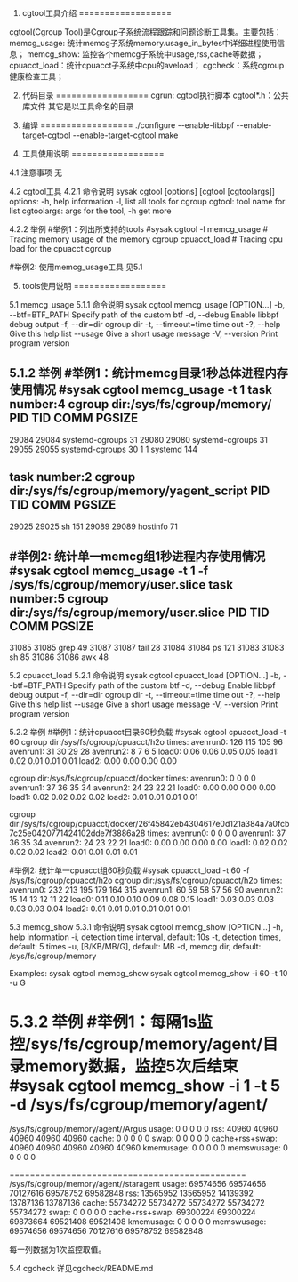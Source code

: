 1. cgtool工具介绍
==================

cgtool(Cgroup Tool)是Cgroup子系统流程跟踪和问题诊断工具集。主要包括：
    memcg_usage: 统计memcg子系统memory.usage_in_bytes中详细进程使用信息；
    memcg_show: 监控各个memcg子系统中usage,rss,cache等数据；
    cpuacct_load：统计cpuacct子系统中cpu的aveload；
    cgcheck：系统cgroup健康检查工具；

2. 代码目录
==================
    cgrun: cgtool执行脚本
    cgtool*.h：公共库文件
    其它是以工具命名的目录

3. 编译
==================
./configure --enable-libbpf --enable-target-cgtool --enable-target-cgtool
make

4. 工具使用说明
==================

4.1 注意事项
无

4.2 cgtool工具
4.2.1 命令说明
sysak cgtool [options] [cgtool [cgtoolargs]]
  options: -h, help information
           -l, list all tools for cgroup
  cgtool:
           tool name for list
  cgtoolargs:
           args for the tool, -h get more

4.2.2 举例
#举例1：列出所支持的tools
#sysak cgtool -l
memcg_usage # Tracing memory usage of the memory cgroup
cpuacct_load # Tracing cpu load for the cpuacct cgroup

#举例2: 使用memcg_usage工具
见5.1

5. tools使用说明
==================

5.1 memcg_usage
5.1.1 命令说明
sysak cgtool memcg_usage [OPTION...]
  -b, --btf=BTF_PATH         Specify path of the custom btf
  -d, --debug                Enable libbpf debug output
  -f, --dir=dir              cgroup dir
  -t, --timeout=time         time out
  -?, --help                 Give this help list
      --usage                Give a short usage message
  -V, --version              Print program version

5.1.2 举例
#举例1：统计memcg目录1秒总体进程内存使用情况
#sysak cgtool memcg_usage -t 1
task number:4 cgroup dir:/sys/fs/cgroup/memory/
 PID    TID       COMM       PGSIZE
-----------------------------------
29084  29084  systemd-cgroups  31
29080  29080  systemd-cgroups  31
29055  29055  systemd-cgroups  30
1      1      systemd          144

task number:2 cgroup dir:/sys/fs/cgroup/memory/yagent_script
 PID    TID       COMM       PGSIZE
-----------------------------------
29025  29025  sh               151
29089  29089  hostinfo         71

#举例2: 统计单一memcg组1秒进程内存使用情况
#sysak cgtool memcg_usage -t 1 -f /sys/fs/cgroup/memory/user.slice
task number:5 cgroup dir:/sys/fs/cgroup/memory/user.slice
 PID    TID       COMM       PGSIZE
-----------------------------------
31085  31085  grep             49
31087  31087  tail             28
31084  31084  ps               121
31083  31083  sh               85
31086  31086  awk              48

5.2 cpuacct_load
5.2.1 命令说明
sysak cgtool cpuacct_load [OPTION...]
  -b, --btf=BTF_PATH         Specify path of the custom btf
  -d, --debug                Enable libbpf debug output
  -f, --dir=dir              cgroup dir
  -t, --timeout=time         time out
  -?, --help                 Give this help list
      --usage                Give a short usage message
  -V, --version              Print program version

5.2.2 举例
#举例1：统计cpuacct目录60秒负载
#sysak cgtool cpuacct_load -t 60
cgroup dir:/sys/fs/cgroup/cpuacct/h2o
times:
avenrun0: 126 115 105 96
avenrun1: 31 30 29 28
avenrun2: 8 7 6 5
load0: 0.06 0.06 0.05 0.05
load1: 0.02 0.01 0.01 0.01
load2: 0.00 0.00 0.00 0.00

cgroup dir:/sys/fs/cgroup/cpuacct/docker
times:
avenrun0: 0 0 0 0
avenrun1: 37 36 35 34
avenrun2: 24 23 22 21
load0: 0.00 0.00 0.00 0.00
load1: 0.02 0.02 0.02 0.02
load2: 0.01 0.01 0.01 0.01

cgroup dir:/sys/fs/cgroup/cpuacct/docker/26f45842eb4304617e0d121a384a7a0fcb7c25e0420771424102dde7f3886a28
times:
avenrun0: 0 0 0 0
avenrun1: 37 36 35 34
avenrun2: 24 23 22 21
load0: 0.00 0.00 0.00 0.00
load1: 0.02 0.02 0.02 0.02
load2: 0.01 0.01 0.01 0.01

#举例2: 统计单一cpuacct组60秒负载
#sysak cpuacct_load -t 60 -f /sys/fs/cgroup/cpuacct/h2o
cgroup dir:/sys/fs/cgroup/cpuacct/h2o
times:
avenrun0: 232 213 195 179 164 315
avenrun1: 60 59 58 57 56 90
avenrun2: 15 14 13 12 11 22
load0: 0.11 0.10 0.10 0.09 0.08 0.15
load1: 0.03 0.03 0.03 0.03 0.03 0.04
load2: 0.01 0.01 0.01 0.01 0.01 0.01

5.3 memcg_show
5.3.1 命令说明
  sysak cgtool memcg_show [OPTION...] 
    -h, help information
    -i, detection time interval, default: 10s
    -t, detection times, default: 5 times
    -u, [B/KB/MB/G], default: MB
    -d, memcg dir, default: /sys/fs/cgroup/memory
    
Examples:
  sysak cgtool memcg_show
  sysak cgtool memcg_show -i 60 -t 10 -u G

5.3.2 举例
#举例1：每隔1s监控/sys/fs/cgroup/memory/agent/目录memory数据，监控5次后结束
#sysak cgtool memcg_show -i 1 -t 5 -d /sys/fs/cgroup/memory/agent/
==============================================
/sys/fs/cgroup/memory/agent//Argus
usage: 0 0 0 0 0
rss: 40960 40960 40960 40960 40960
cache: 0 0 0 0 0
swap: 0 0 0 0 0
cache+rss+swap: 40960 40960 40960 40960 40960
kmemusage: 0 0 0 0 0
memswusage: 0 0 0 0 0

==============================================
/sys/fs/cgroup/memory/agent//staragent
usage: 69574656 69574656 70127616 69578752 69582848
rss: 13565952 13565952 14139392 13787136 13787136
cache: 55734272 55734272 55734272 55734272 55734272
swap: 0 0 0 0 0
cache+rss+swap: 69300224 69300224 69873664 69521408 69521408
kmemusage: 0 0 0 0 0
memswusage: 69574656 69574656 70127616 69578752 69582848

每一列数据为1次监控取值。

5.4 cgcheck
详见cgcheck/README.md
